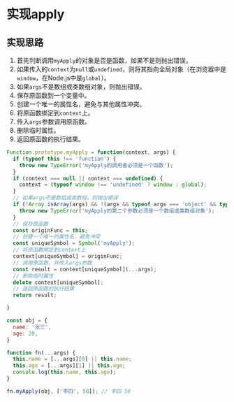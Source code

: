 # 实现apply

## 实现思路
1. 首先判断调用`myApply`的对象是否是函数，如果不是则抛出错误。
2. 如果传入的`context`为`null`或`undefined`，则将其指向全局对象（在浏览器中是`window`，在Node.js中是`global`）。
3. 如果`args`不是数组或类数组对象，则抛出错误。
4. 保存原函数到一个变量中。
5. 创建一个唯一的属性名，避免与其他属性冲突。
6. 将原函数绑定到`context`上。
7. 传入`args`参数调用原函数。
8. 删除临时属性。
9. 返回原函数的执行结果。


```js
Function.prototype.myApply = function(context, args) {
  if (typeof this !== 'function') {
    throw new TypeError('myApply的调用者必须是一个函数');
  }
  if (context === null || context === undefined) {
    context = (typeof window !== 'undefined' ? window : global);
  }
  // 如果args不是数组或类数组，则抛出错误
  if (!Array.isArray(args) && !(args && typeof args === 'object' && typeof args.length === 'number')) {
    throw new TypeError('myApply的第二个参数必须是一个数组或类数组对象');
  }
  // 保存原函数
  const originFunc = this;
  // 创建一个唯一的属性名，避免冲突
  const uniqueSymbol = Symbol('myApply');
  // 将原函数绑定到context上
  context[uniqueSymbol] = originFunc;
  // 调用原函数，并传入args参数
  const result = context[uniqueSymbol](...args);
  // 删除临时属性
  delete context[uniqueSymbol];
  // 返回原函数的执行结果
  return result;

}

const obj = {
  name: '张三',
  age: 20,
}

function fn(...args) {
  this.name = [...args][0] || this.name;
  this.age = [...args][1] || this.age;
  console.log(this.name, this.age);
}

fn.myApply(obj, ['李四', 50]); // 李四 50
```
